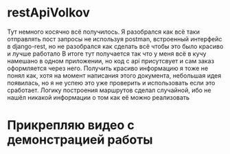 # restApiVolkov
Тут немного косячно всё получилось. 
Я разобрался как всё таки отправлять пост запросы не используя postman, встроенный интерфейс в django-rest, но не разобрался как сделать всё чтобы это было красиво и лучше работало В итоге тут получается так что у меня всё в кучу намешано в одном приложении, но код с api присутсвует и сам заказ оформляется через него. 
Получить красиво информацию я тоже не понял как, хотя на момент написания этого документа, небольшая идея появилась, но я не успею это уже проверить и использовать если это сработает.
Логику построения маршрутов сделал случайной, ибо не нашёл никакой информации о том как её можно реализовать
# Прикрепляю видео с демонстрацией работы
